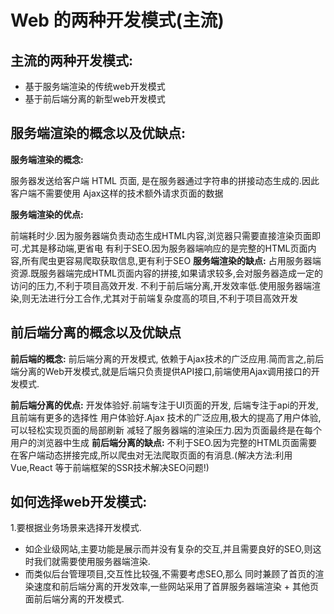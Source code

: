 # Web 的两种开发模式(主流)

## 主流的两种开发模式:

- 基于服务端渲染的传统web开发模式
- 基于前后端分离的新型web开发模式

## 服务端渲染的概念以及优缺点:
**服务端渲染的概念:**

服务器发送给客户端 HTML 页面, 是在服务器通过字符串的拼接动态生成的.因此客户端不需要使用 Ajax这样的技术额外请求页面的数据

**服务端渲染的优点:**

前端耗时少.因为服务器端负责动态生成HTML内容,浏览器只需要直接渲染页面即可.尤其是移动端,更省电
有利于SEO.因为服务器端响应的是完整的HTML页面内容,所有爬虫更容易爬取获取信息,更有利于SEO
**服务端渲染的缺点:**
占用服务器端资源.既服务器端完成HTML页面内容的拼接,如果请求较多,会对服务器造成一定的访问的压力,不利于项目高效开发.
不利于前后端分离,开发效率低.使用服务器端渲染,则无法进行分工合作,尤其对于前端复杂度高的项目,不利于项目高效开发
## 前后端分离的概念以及优缺点
**前后端的概念:**
前后端分离的开发模式, 依赖于Ajax技术的广泛应用.简而言之,前后端分离的Web开发模式,就是后端只负责提供API接口,前端使用Ajax调用接口的开发模式.

 **前后端分离的优点:**
开发体验好.前端专注于UI页面的开发, 后端专注于api的开发,且前端有更多的选择性
用户体验好.Ajax 技术的广泛应用,极大的提高了用户体验,可以轻松实现页面的局部刷新
减轻了服务器端的渲染压力.因为页面最终是在每个用户的浏览器中生成
 **前后端分离的缺点:**
不利于SEO.因为完整的HTML页面需要在客户端动态拼接完成,所以爬虫对无法爬取页面的有消息.(解决方法:利用 Vue,React 等于前端框架的SSR技术解决SEO问题!)
## 如何选择web开发模式:
1.要根据业务场景来选择开发模式.

- 如企业级网站,主要功能是展示而并没有复杂的交互,并且需要良好的SEO,则这时我们就需要使用服务器端渲染.
- 而类似后台管理项目,交互性比较强,不需要考虑SEO,那么 同时兼顾了首页的渲染速度和前后端分离的开发效率,一些网站采用了首屏服务器端渲染 + 其他页面前后端分离的开发模式.